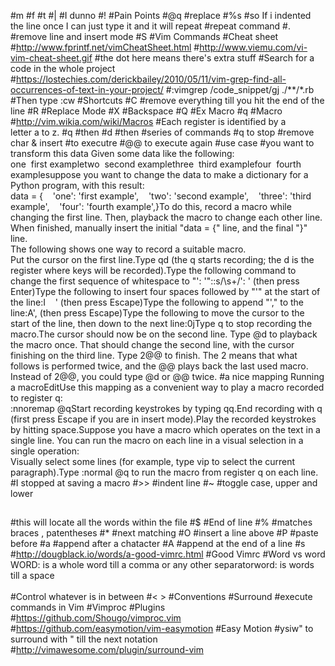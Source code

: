 #m
#f
#t
#|
#I dunno
#!
#Pain Points
#@q
#replace
#%s
#so If i indented the line once I can just type it and it will repeat
#repeat command
#.
#remove line and insert mode
#S
#Vim Commands
#Cheat sheet
#http://www.fprintf.net/vimCheatSheet.html
#http://www.viemu.com/vi-vim-cheat-sheet.gif
#the dot here means there's extra stuff
#Search for a code in the whole project
#https://lostechies.com/derickbailey/2010/05/11/vim-grep-find-all-occurrences-of-text-in-your-project/
#:vimgrep /code_snippet/gj ./**/*.rb
#Then type :cw
#Shortcuts
#C
#remove everything till you hit the end of the line
#R
#Replace Mode
#X
#Backspace
#Q
#Ex Macro
#q
#Macro
#http://vim.wikia.com/wiki/Macros
#Each register is identified by a letter a to z.
#q
#then
#d
#then
#series of commands
#q to stop
#remove char & insert
#to executre
#@@ to execute again
#use case
#you want to transform this data
Given some data like the following:<br>one&nbsp;<span class="Apple-tab-span" style="white-space:pre"><span style="white-space: normal;">	first exampletwo<span class="Apple-tab-span" style="white-space:pre"><span style="white-space: normal;">	&nbsp;second examplethree<span class="Apple-tab-span" style="white-space:pre"><span style="white-space: normal;">	&nbsp;third examplefour&nbsp;<span class="Apple-tab-span" style="white-space:pre"><span style="white-space: normal;">	fourth examplesuppose you want to change the data to make a dictionary for a Python program, with this result:<br>data = {&nbsp; &nbsp; 'one': 'first example',&nbsp; &nbsp; 'two': 'second example',&nbsp; &nbsp; 'three': 'third example',&nbsp; &nbsp; 'four': 'fourth example',}To do this, record a macro while changing the first line. Then, playback the macro to change each other line. When finished, manually insert the initial "data = {" line, and the final "}" line.<br>The following shows one way to record a suitable macro.<br>Put the cursor on the first line.Type qd (the q starts recording; the d is the register where keys will be recorded).Type the following command to change the first sequence of whitespace to "': '"::s/\s\+/': ' (then press Enter)Type the following to insert four spaces followed by "'" at the start of the line:I &nbsp; &nbsp;' (then press Escape)Type the following to append "'," to the line:A', (then press Escape)Type the following to move the cursor to the start of the line, then down to the next line:0jType q to stop recording the macro.The cursor should now be on the second line. Type @d to playback the macro once. That should change the second line, with the cursor finishing on the third line. Type 2@@ to finish. The 2 means that what follows is performed twice, and the @@ plays back the last used macro. Instead of 2@@, you could type @d or @@ twice.
#a nice mapping
Running a macroEditUse this mapping as a convenient way to play a macro recorded to register q:<br>:nnoremap <Space> @qStart recording keystrokes by typing qq.End recording with q (first press Escape if you are in insert mode).Play the recorded keystrokes by hitting space.Suppose you have a macro which operates on the text in a single line. You can run the macro on each line in a visual selection in a single operation:<br>Visually select some lines (for example, type vip to select the current paragraph).Type :normal @q to run the macro from register q on each line.
#I stopped at saving a macro
#>>
#indent line
#~
#toggle case, upper and lower
##
#this will locate all the words within the file
#$
#End of line
#%
#matches braces , patentheses
#* 
#next matching
#O
#insert a line above
#P
#paste before
#a
#append after a chatacter
#A
#append at the end of a line
#s
#http://dougblack.io/words/a-good-vimrc.html
#Good Vimrc
#Word vs word
WORD: is a whole word till a comma or any other separatorword: is words till a space<br><br>
#Control whatever is in between
#< >
#Conventions
#Surround
#execute commands in Vim
#Vimproc
#Plugins
#https://github.com/Shougo/vimproc.vim
#https://github.com/easymotion/vim-easymotion
#Easy Motion
#ysiw" to surround with " till the next notation
#http://vimawesome.com/plugin/surround-vim
